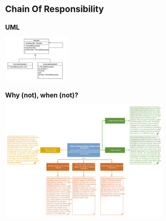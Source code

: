 # Chain Of Responsibility
## UML
<img src=ChainOfResponsibilityUML.png width=40% height=40%>

## Why (not), when (not)?
![Chain Of Responsibility](https://raw.githubusercontent.com/NiekBeijloos/Design-Patterns/master/Behavioral/1.%20Chain%20of%20Responsibility/ChainOfResponsibility.svg?raw=true)
